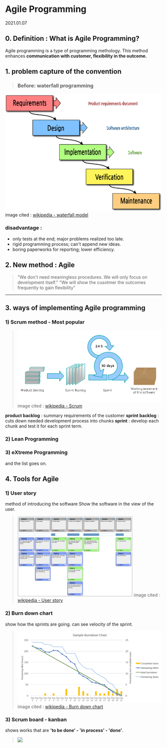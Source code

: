 # Agile Programming
2021.01.07

## 0. Definition : What is Agile Programming?
Agile programming is a type of programming methology.
This method enhances **communication with customer, flexibility in the outcome.**

## 1. problem capture of the convention 

>### Before:  waterfall programming
![](/img/images_2ood_post_db9b7133-48c1-43b8-927e-15d55e0c755f_image.png)
image cited : [wikipedia - waterfall model](https://en.wikipedia.org/wiki/Waterfall_model)

### disadvantage : 
* only tests at the end; major problems realized too late.
* rigid programming process; can't append new ideas.
* boring paperworks for reporting; lower efficiency.

## 2.  New method : Agile
>"We don't need meaningless procedures. We will only focus on development itself."
"We will show the cusotmer the outcomes frequently to gain flexibility"

<hr/>

## 3. ways of implementing Agile programming 
### 1) Scrum method - Most popular
>![](/img/images_2ood_post_3e880666-0630-4cc8-9739-7679ff1df4bc_image.png)
image cited : [wikipedia - Scrum](https://en.wikipedia.org/wiki/Scrum_(software_development))

**product backlog** : summary requirements of the customer
**sprint backlog** : cuts down needed development process into chunks
**sprint** : develop each chunk and test it for each sprint term.

### 2) Lean Programming
### 3) eXtreme Programming
and the list goes on.

## 4. Tools for Agile
### 1) User story
method of introducing the software
Show the software in the view of the user.
>![](/img/images_2ood_post_a9b330e3-2fb2-47a9-9ba4-c99ba0906972_image.png)
image cited : [wikipedia - User story](https://en.wikipedia.org/wiki/User_story)

### 2) Burn down chart
show how the sprints are going. 
can see velocity of the sprint. 
>![](/img/images_2ood_post_e62402a8-0fd3-4253-a8a0-0ecb439a3a31_image.png)
image cited : [wikipedia - Burn down chart](https://en.wikipedia.org/wiki/Burn_down_chart)

### 3) Scrum board - kanban
shows works that are **'to be done' - 'in process' - 'done'**.
>![](/img/images_2ood_post_fb656e30-23b4-4f6a-889c-93cbdacbb6bb_image.png)